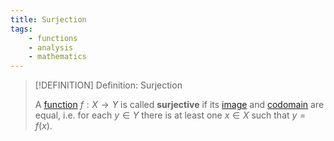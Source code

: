 ```yaml
---
title: Surjection
tags:
    - functions
    - analysis
    - mathematics
---
```


>[!DEFINITION] Definition: Surjection
>
>A [function](../Functions.md) $f: X \to Y$ is called **surjective** if its [image](../Functions.md) and [codomain](../Functions.md) are equal, i.e. for each $y \in Y$ there is at least one $x \in X$ such that $y = f(x)$.
>